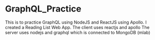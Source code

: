 # GraphQL_Practice
This is to practice GraphQL using NodeJS and ReactJS using Apollo.
I created a Reading List Web App.
The client uses reactjs and apollo
The server uses nodejs and graphql which is connected to MongoDB (mlab)
